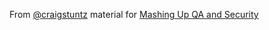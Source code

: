 From [@craigstuntz](https://twitter.com/craigstuntz) material for [Mashing Up QA and Security](https://speakerdeck.com/craigstuntz/mashing-up-qa-and-security-codemash-2017-with-notes)
